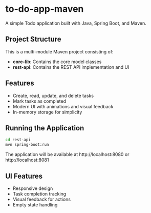 # to-do-app-maven

A simple Todo application built with Java, Spring Boot, and Maven.

## Project Structure

This is a multi-module Maven project consisting of:

- **core-lib**: Contains the core model classes
- **rest-api**: Contains the REST API implementation and UI

## Features

- Create, read, update, and delete tasks
- Mark tasks as completed
- Modern UI with animations and visual feedback
- In-memory storage for simplicity

## Running the Application

```bash
cd rest-api
mvn spring-boot:run
```

The application will be available at http://localhost:8080 or http://localhost:8081

## UI Features

- Responsive design
- Task completion tracking
- Visual feedback for actions
- Empty state handling